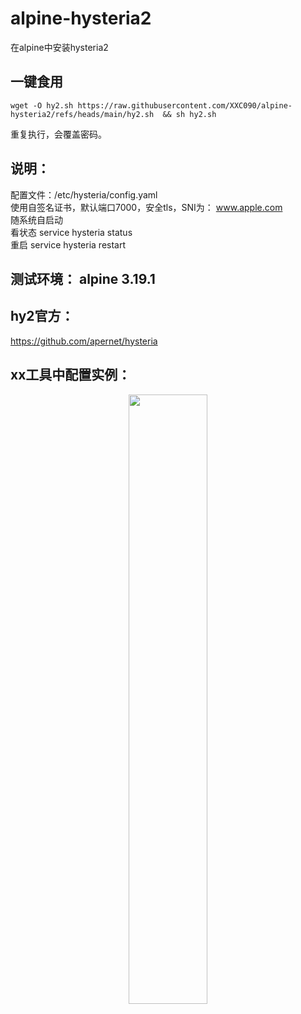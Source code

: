 # alpine-hysteria2
在alpine中安装hysteria2

## 一键食用
```
wget -O hy2.sh https://raw.githubusercontent.com/XXC090/alpine-hysteria2/refs/heads/main/hy2.sh  && sh hy2.sh
```
重复执行，会覆盖密码。  

## 说明：  
配置文件：/etc/hysteria/config.yaml  
使用自签名证书，默认端口7000，安全tls，SNI为： www.apple.com  
随系统自启动  
看状态 service hysteria status  
重启 service hysteria restart  

## 测试环境：  alpine 3.19.1  

## hy2官方：  
https://github.com/apernet/hysteria  

## xx工具中配置实例：  
<div align=center> <img src="image.png" width = 50%/> </div>




